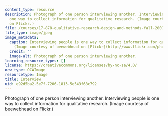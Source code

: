 ```yaml
---
content_type: resource
description: Photograph of one person interviewing another. Interviewing people is
  one way to collect information for qualitative research. (Image courtesy of beewebhead
  on Flickr.)
file: /courses/17-878-qualitative-research-design-and-methods-fall-2007/e92d5ba25e7f720618135e543f68c792_17-878f07.jpg
file_type: image/jpeg
image_metadata:
  caption: Interviewing people is one way to collect information for qualitative research.
    (Image courtesy of beewebhead on [Flickr](http://www.flickr.com/photos/bee/).)
  credit: ''
  image-alt: Photograph of one person interviewing another.
learning_resource_types: []
license: https://creativecommons.org/licenses/by-nc-sa/4.0/
ocw_type: OCWImage
resourcetype: Image
title: Interview
uid: e92d5ba2-5e7f-7206-1813-5e543f68c792
---
```

Photograph of one person interviewing another. Interviewing people is one way to collect information for qualitative research. (Image courtesy of beewebhead on Flickr.)